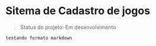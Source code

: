 # Sitema de Cadastro de jogos

> Status do projeto: Em desenvolvimento

```
testando formato markdown
```
